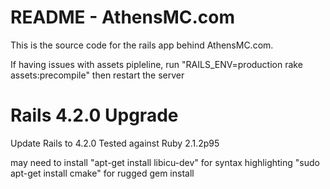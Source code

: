 README - AthensMC.com
=============


This is the source code for the rails app behind AthensMC.com.

If having issues with assets pipleline, run "RAILS_ENV=production rake assets:precompile"
then restart the server


Rails 4.2.0 Upgrade
==============
Update Rails to 4.2.0
Tested against Ruby 2.1.2p95


may need to install "apt-get install libicu-dev" for syntax highlighting
"sudo apt-get install cmake" for rugged gem install